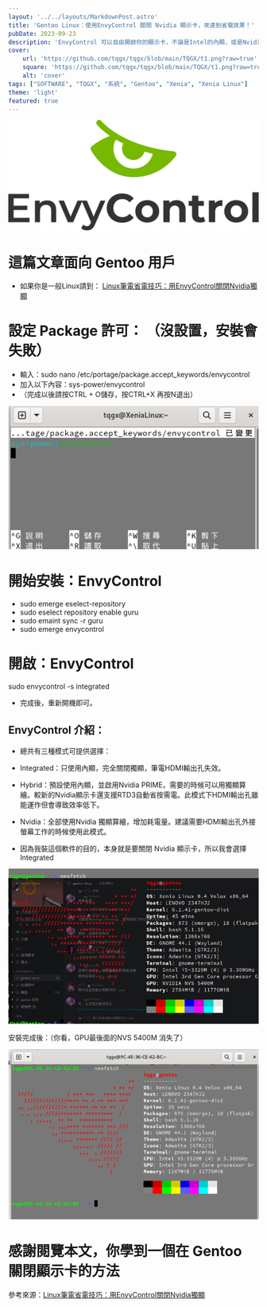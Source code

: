 ```yaml
---
layout: '../../layouts/MarkdownPost.astro'
title: 'Gentoo Linux：使用EnvyControl 關閉 Nvidia 顯示卡，來達到省電效果！'
pubDate: 2023-09-23
description: 'EnvyControl 可以自由開啟你的顯示卡，不論是Intel的內顯，或是Nvidia 獨顯，都可以自由開關，這套工具的好處就是幫助筆電、桌機省電，也沒有複雜繁瑣的設置。不過系統內建工具很多都已有內建省電... 但依舊耗電，於是就把頭腦動到顯卡上了。'
cover:
    url: 'https://github.com/tqgx/tqgx/blob/main/TQGX/t1.png?raw=true'
    square: 'https://github.com/tqgx/tqgx/blob/main/TQGX/t1.png?raw=true'
    alt: 'cover'
tags: ["SOFTWARE", "TQGX", "系統", "Gentoo", "Xenia", "Xenia Linux"] 
theme: 'light'
featured: true
---
```


![|wide](https://github.com/tqgx/tqgx/blob/main/TQGX/t1.png?raw=true)

# 這篇文章面向 Gentoo 用戶
- 如果你是一般Linux請到： 
[Linux筆電省電技巧：用EnvyControl關閉Nvidia獨顯](https://ivonblog.com/posts/linux-envycontrol-turn-off-nvidia-gpu/)


# 設定 Package 許可： （沒設置，安裝會失敗）

- 輸入：sudo nano /etc/portage/package.accept_keywords/envycontrol
- 加入以下內容：sys-power/envycontrol 
- （完成以後請按CTRL + O儲存，按CTRL+X 再按N退出）

![|inline](https://github.com/tqgx/tqgx/blob/main/TQGX/t4.png?raw=true)


# 開始安裝：EnvyControl

- sudo emerge eselect-repository
- sudo eselect repository enable guru
- sudo emaint sync -r guru
- sudo emerge envycontrol


# 開啟：EnvyControl
sudo envycontrol -s integrated

- 完成後，重新開機即可。

## EnvyControl 介紹：
- 總共有三種模式可提供選擇：

- Integrated：只使用內顯，完全關閉獨顯，筆電HDMI輸出孔失效。
- Hybrid：預設使用內顯，並啟用Nvidia PRIME，需要的時候可以用獨顯算繪。較新的Nvidia顯示卡還支援RTD3自動省按需電。此模式下HDMI輸出孔雖能運作但會導致效率低下。
- Nvidia：全部使用Nvidia 獨顯算繪，增加耗電量。建議需要HDMI輸出孔外接螢幕工作的時候使用此模式。

- 因為我裝這個軟件的目的，本身就是要關閉 Nvidia 顯示卡，所以我會選擇 Integrated



![|inline](https://github.com/tqgx/tqgx/blob/main/TQGX/t3.png?raw=true)

安裝完成後：（你看，GPU最後面的NVS 5400M 消失了）

![|inline](https://github.com/tqgx/tqgx/blob/main/TQGX/t2.png?raw=true)


# 
# 感謝閱覽本文，你學到一個在 Gentoo 關閉顯示卡的方法

參考來源：[Linux筆電省電技巧：用EnvyControl關閉Nvidia獨顯](https://ivonblog.com/posts/linux-envycontrol-turn-off-nvidia-gpu/#contents:2--%E5%AE%89%E8%A3%9Denvycontrol)
